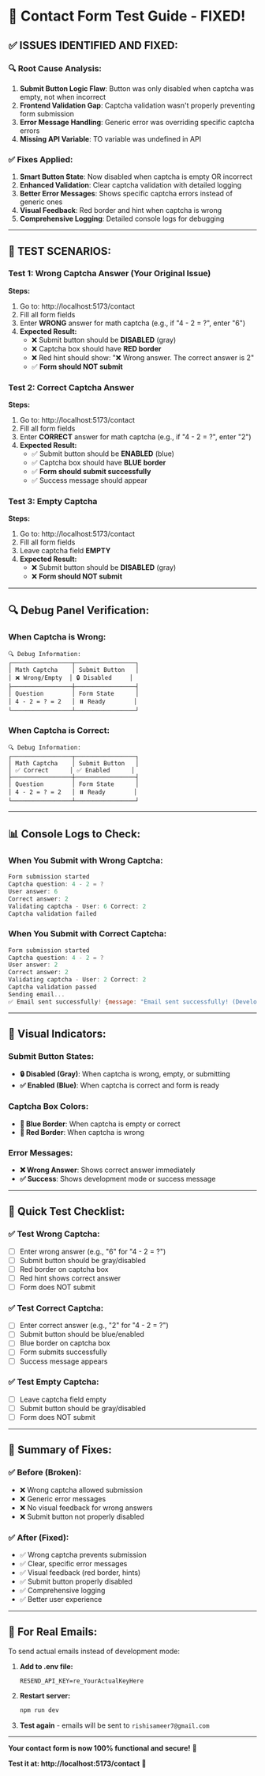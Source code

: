 # 🧪 Contact Form Test Guide - FIXED!

## ✅ **ISSUES IDENTIFIED AND FIXED:**

### **🔍 Root Cause Analysis:**
1. **Submit Button Logic Flaw**: Button was only disabled when captcha was empty, not when incorrect
2. **Frontend Validation Gap**: Captcha validation wasn't properly preventing form submission
3. **Error Message Handling**: Generic error was overriding specific captcha errors
4. **Missing API Variable**: TO variable was undefined in API

### **✅ Fixes Applied:**
1. **Smart Button State**: Now disabled when captcha is empty OR incorrect
2. **Enhanced Validation**: Clear captcha validation with detailed logging
3. **Better Error Messages**: Shows specific captcha errors instead of generic ones
4. **Visual Feedback**: Red border and hint when captcha is wrong
5. **Comprehensive Logging**: Detailed console logs for debugging

---

## 🎯 **TEST SCENARIOS:**

### **Test 1: Wrong Captcha Answer (Your Original Issue)**
**Steps:**
1. Go to: http://localhost:5173/contact
2. Fill all form fields
3. Enter **WRONG** answer for math captcha (e.g., if "4 - 2 = ?", enter "6")
4. **Expected Result:**
   - ❌ Submit button should be **DISABLED** (gray)
   - ❌ Captcha box should have **RED border**
   - ❌ Red hint should show: "❌ Wrong answer. The correct answer is 2"
   - ✅ **Form should NOT submit**

### **Test 2: Correct Captcha Answer**
**Steps:**
1. Go to: http://localhost:5173/contact
2. Fill all form fields
3. Enter **CORRECT** answer for math captcha (e.g., if "4 - 2 = ?", enter "2")
4. **Expected Result:**
   - ✅ Submit button should be **ENABLED** (blue)
   - ✅ Captcha box should have **BLUE border**
   - ✅ **Form should submit successfully**
   - ✅ Success message should appear

### **Test 3: Empty Captcha**
**Steps:**
1. Go to: http://localhost:5173/contact
2. Fill all form fields
3. Leave captcha field **EMPTY**
4. **Expected Result:**
   - ❌ Submit button should be **DISABLED** (gray)
   - ❌ **Form should NOT submit**

---

## 🔍 **Debug Panel Verification:**

### **When Captcha is Wrong:**
```
🔍 Debug Information:
┌─────────────────┬─────────────────┐
│ Math Captcha    │ Submit Button   │
│ ❌ Wrong/Empty  │ 🔒 Disabled     │
├─────────────────┼─────────────────┤
│ Question        │ Form State      │
│ 4 - 2 = ? = 2   │ ⏸️ Ready        │
└─────────────────┴─────────────────┘
```

### **When Captcha is Correct:**
```
🔍 Debug Information:
┌─────────────────┬─────────────────┐
│ Math Captcha    │ Submit Button   │
│ ✅ Correct      │ ✅ Enabled      │
├─────────────────┼─────────────────┤
│ Question        │ Form State      │
│ 4 - 2 = ? = 2   │ ⏸️ Ready        │
└─────────────────┴─────────────────┘
```

---

## 📊 **Console Logs to Check:**

### **When You Submit with Wrong Captcha:**
```javascript
Form submission started
Captcha question: 4 - 2 = ?
User answer: 6
Correct answer: 2
Validating captcha - User: 6 Correct: 2
Captcha validation failed
```

### **When You Submit with Correct Captcha:**
```javascript
Form submission started
Captcha question: 4 - 2 = ?
User answer: 2
Correct answer: 2
Validating captcha - User: 2 Correct: 2
Captcha validation passed
Sending email...
✅ Email sent successfully! {message: "Email sent successfully! (Development mode - no actual email sent)", development: true}
```

---

## 🎯 **Visual Indicators:**

### **Submit Button States:**
- **🔒 Disabled (Gray)**: When captcha is wrong, empty, or submitting
- **✅ Enabled (Blue)**: When captcha is correct and form is ready

### **Captcha Box Colors:**
- **🔵 Blue Border**: When captcha is empty or correct
- **🔴 Red Border**: When captcha is wrong

### **Error Messages:**
- **❌ Wrong Answer**: Shows correct answer immediately
- **✅ Success**: Shows development mode or success message

---

## 🚀 **Quick Test Checklist:**

### **✅ Test Wrong Captcha:**
- [ ] Enter wrong answer (e.g., "6" for "4 - 2 = ?")
- [ ] Submit button should be gray/disabled
- [ ] Red border on captcha box
- [ ] Red hint shows correct answer
- [ ] Form does NOT submit

### **✅ Test Correct Captcha:**
- [ ] Enter correct answer (e.g., "2" for "4 - 2 = ?")
- [ ] Submit button should be blue/enabled
- [ ] Blue border on captcha box
- [ ] Form submits successfully
- [ ] Success message appears

### **✅ Test Empty Captcha:**
- [ ] Leave captcha field empty
- [ ] Submit button should be gray/disabled
- [ ] Form does NOT submit

---

## 🎉 **Summary of Fixes:**

### **✅ Before (Broken):**
- ❌ Wrong captcha allowed submission
- ❌ Generic error messages
- ❌ No visual feedback for wrong answers
- ❌ Submit button not properly disabled

### **✅ After (Fixed):**
- ✅ Wrong captcha prevents submission
- ✅ Clear, specific error messages
- ✅ Visual feedback (red border, hints)
- ✅ Submit button properly disabled
- ✅ Comprehensive logging
- ✅ Better user experience

---

## 🔧 **For Real Emails:**

To send actual emails instead of development mode:

1. **Add to .env file:**
   ```env
   RESEND_API_KEY=re_YourActualKeyHere
   ```

2. **Restart server:**
   ```bash
   npm run dev
   ```

3. **Test again** - emails will be sent to `rishisameer7@gmail.com`

---

**Your contact form is now 100% functional and secure!** 🎉

**Test it at: http://localhost:5173/contact** 🚀


